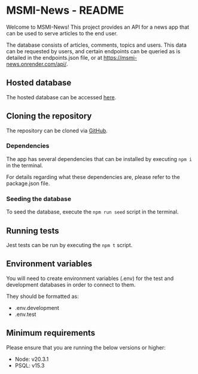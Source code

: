 # MSMI-News - README

Welcome to MSMI-News! This project provides an API for a news app that can be used to serve articles to the end user.

The database consists of articles, comments, topics and users. This data can be requested by users, and certain endpoints can be queried as is detailed in the endpoints.json file, or at https://msmi-news.onrender.com/api/.

## Hosted database

The hosted database can be accessed [here](https://msmi-news.onrender.com/api/).

## Cloning the repository

The repository can be cloned via [GitHub](https://github.com/msmi1433/nc-news-project).

### Dependencies

The app has several dependencies that can be installed by executing `npm i` in the terminal.

For details regarding what these dependencies are, please refer to the package.json file.

### Seeding the database

To seed the database, execute the `npm run seed` script in the terminal.

## Running tests

Jest tests can be run by executing the `npm t` script.

## Environment variables

You will need to create environment variables (.env) for the test and development databases in order to connect to them.

They should be formatted as:

- .env.development
- .env.test

## Minimum requirements

Please ensure that you are running the below versions or higher:

- Node: v20.3.1
- PSQL: v15.3
